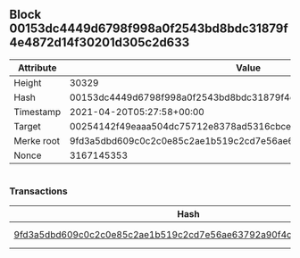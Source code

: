 ## Block 00153dc4449d6798f998a0f2543bd8bdc31879f4e4872d14f30201d305c2d633

Attribute | Value
--- | ---
Height | 30329
Hash | 00153dc4449d6798f998a0f2543bd8bdc31879f4e4872d14f30201d305c2d633
Timestamp | 2021-04-20T05:27:58+00:00
Target | 00254142f49eaaa504dc75712e8378ad5316cbcead634704b3734b6271167cc4
Merke root | 9fd3a5dbd609c0c2c0e85c2ae1b519c2cd7e56ae63792a90f4cd81af6723b898
Nonce | 3167145353

```

```

### Transactions

Hash | Amount
--- | ---
[9fd3a5dbd609c0c2c0e85c2ae1b519c2cd7e56ae63792a90f4cd81af6723b898](9fd3a5dbd609c0c2c0e85c2ae1b519c2cd7e56ae63792a90f4cd81af6723b898.md) | 10.00000000 SKEPTI 

